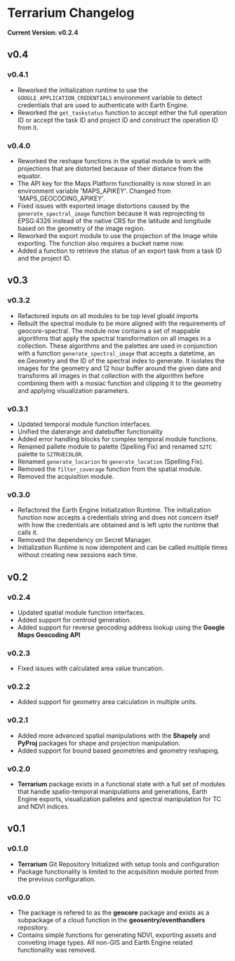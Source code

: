# Terrarium Changelog

**Current Version: v0.2.4**

## v0.4

### v0.4.1
- Reworked the initialization runtime to use the ``GOOGLE_APPLICATION_CREDENTIALS`` environment variable to detect credentials that are used to authenticate with Earth Engine.
- Reworked the ``get_taskstatus`` function to accept either the full operation ID or accept the task ID and project ID and construct the operation ID from it.

### v0.4.0
- Reworked the reshape functions in the spatial module to work with projections that are distorted because of their distance from the equator.
- The API key for the Maps Platform functionality is now stored in an environment variable 'MAPS_APIKEY'. Changed from 'MAPS_GEOCODING_APIKEY'.
- Fixed issues with exported image distortions caused by the ``generate_spectral_image`` function because it was reprojecting to EPSG:4326 instead of the native CRS for the latitude and longitude based on the geometry of the image region.
- Reworked the export module to use the projection of the Image while exporting. The function also requires a bucket name now.
- Added a function to retrieve the status of an export task from a task ID and the project ID.

## v0.3

### v0.3.2
- Refactored inputs on all modules to be top level gloabl imports
- Rebuilt the spectral module to be more aligned with the requirements of geocore-spectral. The module now contains a set of mappable algorithms that apply the spectral transformation on all images in a collection. These algorithms and the palettes are used in conjunction with a function ``generate_spectral_image`` that accepts a datetime, an ee.Geometry and the ID of the spectral index to generate. It isolates the images for the geometry and 12 hour buffer around the given date and transforms all images in that collection with the algorithm before combining them with a mosiac function and clipping it to the geometry and applying visualization parameters.

### v0.3.1
- Updated temporal module function interfaces.
- Unified the daterange and datebuffer functionality
- Added error handling blocks for complex temporal module functions.
- Renamed pallete module to palette (Spelling Fix) and renamed ``S2TC`` palette to ``S2TRUECOLOR``.
- Renamed ``generate_locarion`` to ``generate_location`` (Spelling Fix).
- Removed the ``filter_coverage`` function from the spatial module.
- Removed the acquisition module.

### v0.3.0
- Refactored the Earth Engine Initialization Runtime. The initialization function now accepts a credentials string and does not concern itself with how the credentials are obtained and is left upto the runtime that calls it.
- Removed the dependency on Secret Manager. 
- Initialization Runtime is now idempotent and can be called multiple times without creating new sessions each time.

## v0.2

### v0.2.4
- Updated spatial module function interfaces.
- Added support for centroid generation.
- Added support for reverse geocoding address lookup using the **Google Maps Geocoding API**

### v0.2.3
- Fixed issues with calculated area value truncation.

### v0.2.2
- Added support for geometry area calculation in multiple units.

### v0.2.1
- Added more advanced spatial manipulations with the **Shapely** and **PyProj** packages for shape and projection manipulation.
- Added support for bound based geometries and geometry reshaping.

### v0.2.0
- **Terrarium** package exists in a functional state with a full set of modules that handle spatio-temporal manipulations and generations, Earth Engine exports, visualization palletes and spectral manipulation for TC and NDVI indices.

## v0.1

### v0.1.0
- **Terrarium** Git Repository Initialized with setup tools and configuration
- Package functionality is limited to the acquisition module ported from the previous configuration.

### v0.0.0
- The package is refered to as the **geocore** package and exists as a subpackage of a cloud function in the **geosentry/eventhandlers** repository.
- Contains simple functions for generating NDVI, exporting assets and conveting image types. All non-GIS and Earth Engine related functionality was removed.